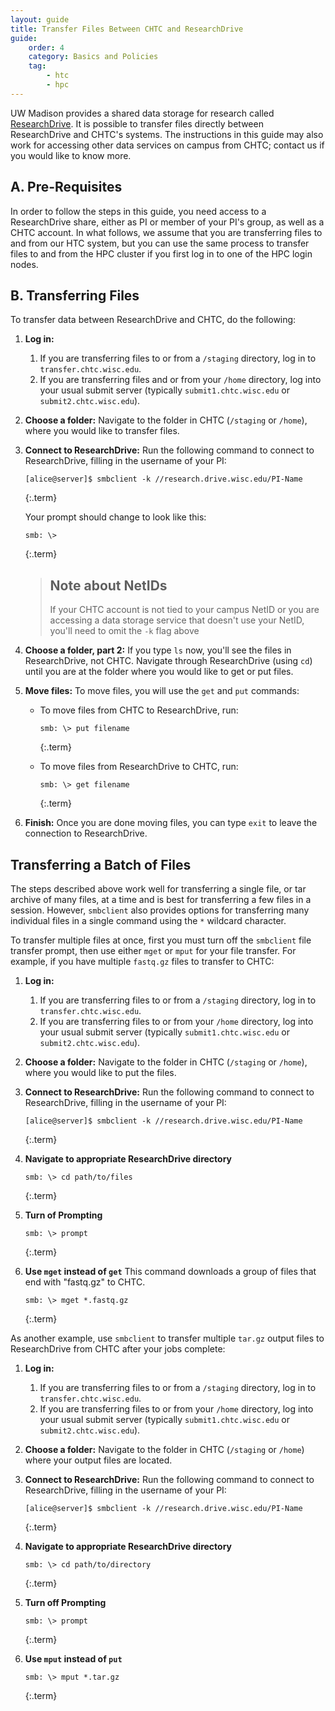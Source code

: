 ```yaml
---
layout: guide
title: Transfer Files Between CHTC and ResearchDrive
guide:
    order: 4
    category: Basics and Policies
    tag:
        - htc
        - hpc
---
```


UW Madison provides a shared data storage for research called [ResearchDrive](https://it.wisc.edu/services/researchdrive/). It 
is possible to transfer files directly between ResearchDrive and CHTC's systems. The 
instructions in this guide may also work for accessing other data services on campus from CHTC; contact us if you 
would like to know more. 

## A. Pre-Requisites

In order to follow the steps in this guide, you need access to a ResearchDrive share, either as PI or member of your PI's group, as well as a CHTC account. In what follows, 
we assume that you are transferring files to and from our HTC system, but you can 
use the same process to transfer files to and from the HPC cluster if you first log 
in to one of the HPC login nodes. 

## B. Transferring Files

To transfer data between ResearchDrive and CHTC, do the following: 

1. **Log in:** 
	1. If you are transferring files to or from a `/staging` directory, log in to `transfer.chtc.wisc.edu`. 
	2. If you are transferring files and or from your `/home` directory, log into your usual submit server (typically `submit1.chtc.wisc.edu` or `submit2.chtc.wisc.edu`). 
2. **Choose a folder:** Navigate to the folder in CHTC (`/staging` or `/home`), where you would like to transfer files. 
3. **Connect to ResearchDrive:** Run the following command to connect to ResearchDrive, filling in the username of 
your PI: 
    ```
    [alice@server]$ smbclient -k //research.drive.wisc.edu/PI-Name
    ```
    {:.term}

    Your prompt should change to look like this:
    ```
    smb: \> 
    ```
    {:.term}

    > ## Note about NetIDs
    > If your CHTC account is not tied to your campus NetID or you are accessing a data 
    > storage service that doesn't use your NetID, you'll need to omit the `-k` flag above
4. **Choose a folder, part 2:** If you type `ls` now, you'll see the files in ResearchDrive, not CHTC. 
Navigate through ResearchDrive (using `cd`) until you are at the folder where you would 
like to get or put files. 
5. **Move files:** To move files, you will use the `get` and `put` commands: 
    - To move files from CHTC to ResearchDrive, run: 
        ```
        smb: \> put filename
        ```
        {:.term}

    - To move files from ResearchDrive to CHTC, run: 
        ```
        smb: \> get filename
        ```
        {:.term}

6. **Finish:** Once you are done moving files, you can type `exit` to leave the connection to ResearchDrive. 

## Transferring a Batch of Files

The steps described above work well for transferring a single file, or tar archive of 
many files, at a time and is best for transferring a few files in a session. However, 
`smbclient` also provides options for transferring many individual files in a single command 
using the `*` wildcard character.

To transfer multiple files at once, first you must turn off the `smbclient` file transfer prompt, 
then use either `mget` or `mput` for your file transfer. For example, if you have multiple `fastq.gz` files
to transfer to CHTC:

1. **Log in:** 
	1. If you are transferring files to or from a `/staging` directory, log in to `transfer.chtc.wisc.edu`. 
	2. If you are transferring files to or from your `/home` directory, log into your usual submit server (typically `submit1.chtc.wisc.edu` or `submit2.chtc.wisc.edu`). 
2. **Choose a folder:** Navigate to the folder in CHTC (`/staging` or `/home`), where you would like to put the files. 
3. **Connect to ResearchDrive:** Run the following command to connect to ResearchDrive, filling in the username of 
your PI: 
    ```
    [alice@server]$ smbclient -k //research.drive.wisc.edu/PI-Name
    ```
    {:.term}

4. **Navigate to appropriate ResearchDrive directory**
    ```
    smb: \> cd path/to/files
    ```
    {:.term}

5. **Turn of Prompting**
    ```
    smb: \> prompt
    ```
    {:.term}

6. **Use `mget` instead of `get`**
	This command downloads a group of files that end with "fastq.gz" to CHTC. 
    ```
    smb: \> mget *.fastq.gz
    ```
    {:.term}
 
    
As another example, use `smbclient` to transfer multiple `tar.gz` output files to ResearchDrive from CHTC
after your jobs complete:

1. **Log in:** 
	1. If you are transferring files to or from a `/staging` directory, log in to `transfer.chtc.wisc.edu`. 
	2. If you are transferring files to or from your `/home` directory, log into your usual submit server (typically `submit1.chtc.wisc.edu` or `submit2.chtc.wisc.edu`). 
2. **Choose a folder:** Navigate to the folder in CHTC (`/staging` or `/home`) where your output files are located. 
3. **Connect to ResearchDrive:** Run the following command to connect to ResearchDrive, filling in the username of 
your PI: 
    ```
    [alice@server]$ smbclient -k //research.drive.wisc.edu/PI-Name
    ```
    {:.term}

4. **Navigate to appropriate ResearchDrive directory**
    ```
    smb: \> cd path/to/directory
    ```
    {:.term}

5. **Turn off Prompting**
    ```
    smb: \> prompt
    ```
    {:.term}

6. **Use `mput` instead of `put`**
    ```
    smb: \> mput *.tar.gz
    ```
    {:.term}

